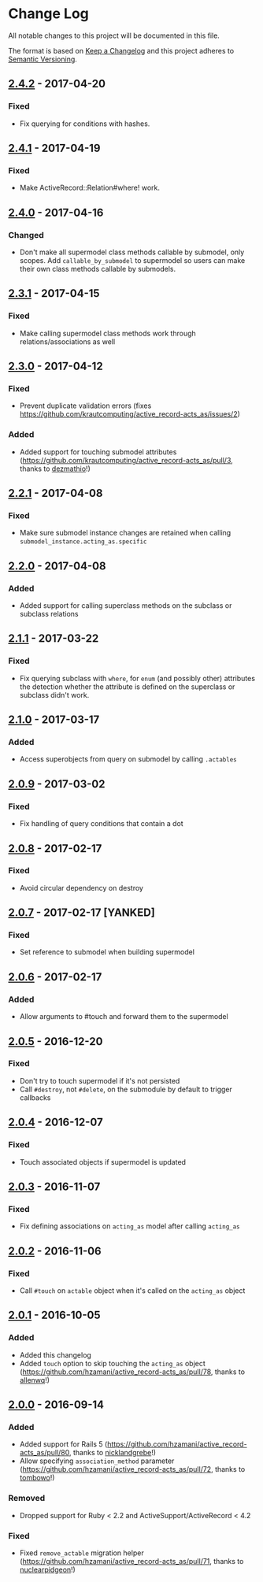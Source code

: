 # Change Log
All notable changes to this project will be documented in this file.

The format is based on [Keep a Changelog](http://keepachangelog.com/)
and this project adheres to [Semantic Versioning](http://semver.org/).

## [2.4.2] - 2017-04-20
### Fixed
- Fix querying for conditions with hashes.

## [2.4.1] - 2017-04-19
### Fixed
- Make ActiveRecord::Relation#where! work.

## [2.4.0] - 2017-04-16
### Changed
- Don't make all supermodel class methods callable by submodel, only scopes. Add `callable_by_submodel` to supermodel so users can make their own class methods callable by submodels.

## [2.3.1] - 2017-04-15
### Fixed
- Make calling supermodel class methods work through relations/associations as well

## [2.3.0] - 2017-04-12
### Fixed
- Prevent duplicate validation errors (fixes https://github.com/krautcomputing/active_record-acts_as/issues/2)

### Added
- Added support for touching submodel attributes (https://github.com/krautcomputing/active_record-acts_as/pull/3, thanks to [dezmathio](https://github.com/dezmathio)!)

## [2.2.1] - 2017-04-08
### Fixed
- Make sure submodel instance changes are retained when calling `submodel_instance.acting_as.specific`

## [2.2.0] - 2017-04-08
### Added
- Added support for calling superclass methods on the subclass or subclass relations

## [2.1.1] - 2017-03-22
### Fixed
- Fix querying subclass with `where`, for `enum` (and possibly other) attributes the detection whether the attribute is defined on the superclass or subclass didn't work.

## [2.1.0] - 2017-03-17
### Added
- Access superobjects from query on submodel by calling `.actables`

## [2.0.9] - 2017-03-02
### Fixed
- Fix handling of query conditions that contain a dot

## [2.0.8] - 2017-02-17
### Fixed
- Avoid circular dependency on destroy

## [2.0.7] - 2017-02-17 [YANKED]
### Fixed
- Set reference to submodel when building supermodel

## [2.0.6] - 2017-02-17
### Added
- Allow arguments to #touch and forward them to the supermodel

## [2.0.5] - 2016-12-20
### Fixed
- Don't try to touch supermodel if it's not persisted
- Call `#destroy`, not `#delete`, on the submodule by default to trigger callbacks

## [2.0.4] - 2016-12-07
### Fixed
- Touch associated objects if supermodel is updated

## [2.0.3] - 2016-11-07
### Fixed
- Fix defining associations on `acting_as` model after calling `acting_as`

## [2.0.2] - 2016-11-06
### Fixed
- Call `#touch` on `actable` object when it's called on the `acting_as` object

## [2.0.1] - 2016-10-05
### Added
- Added this changelog
- Added `touch` option to skip touching the `acting_as` object (https://github.com/hzamani/active_record-acts_as/pull/78, thanks to [allenwq](https://github.com/allenwq)!)

## [2.0.0] - 2016-09-14
### Added
- Added support for Rails 5 (https://github.com/hzamani/active_record-acts_as/pull/80, thanks to [nicklandgrebe](https://github.com/nicklandgrebe)!)
- Allow specifying `association_method` parameter (https://github.com/hzamani/active_record-acts_as/pull/72, thanks to [tombowo](https://github.com/tombowo)!)

### Removed
- Dropped support for Ruby < 2.2 and ActiveSupport/ActiveRecord < 4.2

### Fixed
- Fixed `remove_actable` migration helper (https://github.com/hzamani/active_record-acts_as/pull/71, thanks to [nuclearpidgeon](https://github.com/nuclearpidgeon)!)

[Unreleased]: https://github.com/krautcomputing/active_record-acts_as/compare/v2.4.2...HEAD
[2.4.2]: https://github.com/krautcomputing/active_record-acts_as/compare/v2.4.1...v2.4.2
[2.4.1]: https://github.com/krautcomputing/active_record-acts_as/compare/v2.4.0...v2.4.1
[2.4.0]: https://github.com/krautcomputing/active_record-acts_as/compare/v2.3.1...v2.4.0
[2.3.1]: https://github.com/krautcomputing/active_record-acts_as/compare/v2.3.0...v2.3.1
[2.3.0]: https://github.com/krautcomputing/active_record-acts_as/compare/v2.2.1...v2.3.0
[2.2.1]: https://github.com/krautcomputing/active_record-acts_as/compare/v2.2.0...v2.2.1
[2.2.0]: https://github.com/krautcomputing/active_record-acts_as/compare/v2.1.1...v2.2.0
[2.1.1]: https://github.com/krautcomputing/active_record-acts_as/compare/v2.1.0...v2.1.1
[2.1.0]: https://github.com/krautcomputing/active_record-acts_as/compare/v2.0.9...v2.1.0
[2.0.9]: https://github.com/krautcomputing/active_record-acts_as/compare/v2.0.8...v2.0.9
[2.0.8]: https://github.com/krautcomputing/active_record-acts_as/compare/v2.0.7...v2.0.8
[2.0.7]: https://github.com/krautcomputing/active_record-acts_as/compare/v2.0.6...v2.0.7
[2.0.6]: https://github.com/krautcomputing/active_record-acts_as/compare/v2.0.5...v2.0.6
[2.0.5]: https://github.com/krautcomputing/active_record-acts_as/compare/v2.0.4...v2.0.5
[2.0.4]: https://github.com/krautcomputing/active_record-acts_as/compare/v2.0.3...v2.0.4
[2.0.3]: https://github.com/krautcomputing/active_record-acts_as/compare/v2.0.2...v2.0.3
[2.0.2]: https://github.com/krautcomputing/active_record-acts_as/compare/v2.0.1...v2.0.2
[2.0.1]: https://github.com/krautcomputing/active_record-acts_as/compare/v2.0.0...v2.0.1
[2.0.0]: https://github.com/krautcomputing/active_record-acts_as/compare/v1.0.8...v2.0.0
[1.0.8]: https://github.com/krautcomputing/active_record-acts_as/compare/v1.0.7...v1.0.8
[1.0.7]: https://github.com/krautcomputing/active_record-acts_as/compare/v1.0.6...v1.0.7
[1.0.6]: https://github.com/krautcomputing/active_record-acts_as/compare/v1.0.5...v1.0.6
[1.0.5]: https://github.com/krautcomputing/active_record-acts_as/compare/v1.0.4...v1.0.5
[1.0.4]: https://github.com/krautcomputing/active_record-acts_as/compare/v1.0.3...v1.0.4
[1.0.3]: https://github.com/krautcomputing/active_record-acts_as/compare/v1.0.2...v1.0.3
[1.0.2]: https://github.com/krautcomputing/active_record-acts_as/compare/v1.0.1...v1.0.2
[1.0.1]: https://github.com/krautcomputing/active_record-acts_as/compare/v1.0.0...v1.0.1
[1.0.0]: https://github.com/krautcomputing/active_record-acts_as/compare/v1.0.0.rc...v1.0.0
[1.0.0.rc]: https://github.com/krautcomputing/active_record-acts_as/compare/v1.0.0.pre...v1.0.0.rc
